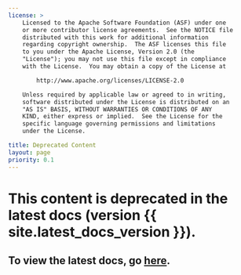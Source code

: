 ```yaml
---
license: >
    Licensed to the Apache Software Foundation (ASF) under one
    or more contributor license agreements.  See the NOTICE file
    distributed with this work for additional information
    regarding copyright ownership.  The ASF licenses this file
    to you under the Apache License, Version 2.0 (the
    "License"); you may not use this file except in compliance
    with the License.  You may obtain a copy of the License at

        http://www.apache.org/licenses/LICENSE-2.0

    Unless required by applicable law or agreed to in writing,
    software distributed under the License is distributed on an
    "AS IS" BASIS, WITHOUT WARRANTIES OR CONDITIONS OF ANY
    KIND, either express or implied.  See the License for the
    specific language governing permissions and limitations
    under the License.

title: Deprecated Content
layout: page
priority: 0.1
---
```


<div class="whole-page-content vertical-center-parent deprecated">
    <div class="vertical-center-child">
        <h1>
            This content is deprecated in the latest docs (version {{ site.latest_docs_version }}).
        </h1>
        <h2>
            To view the latest docs, go <a href="/docs/{{ page.language }}/latest/">here</a>.
        </h2>
    </div>
</div>

